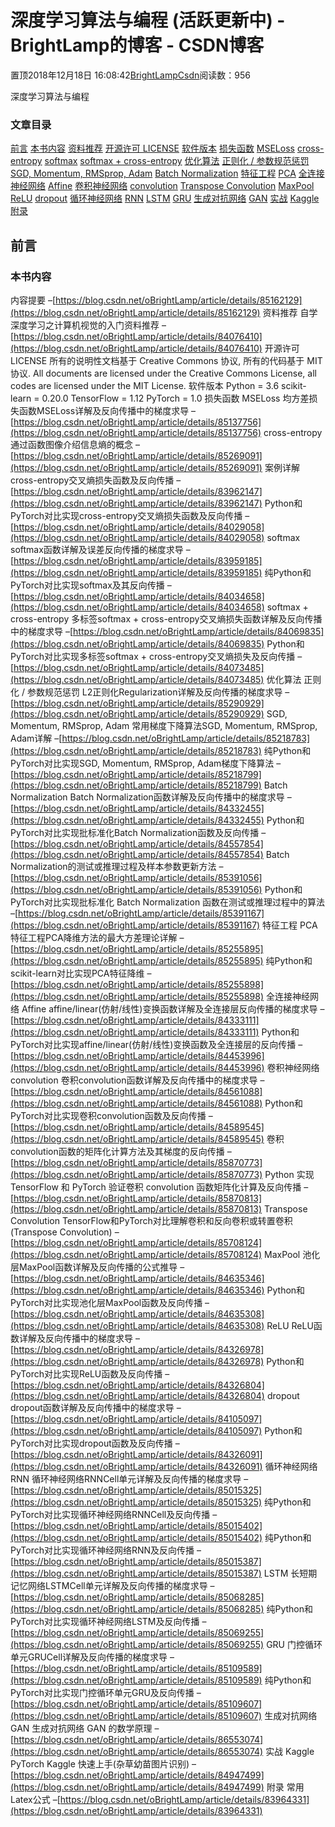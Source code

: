 
# 深度学习算法与编程 (活跃更新中) - BrightLamp的博客 - CSDN博客


置顶2018年12月18日 16:08:42[BrightLampCsdn](https://me.csdn.net/oBrightLamp)阅读数：956


深度学习算法与编程

### 文章目录
[前言](#_9)
[本书内容](#_10)
[资料推荐](#_13)
[开源许可 LICENSE](#_LICENSE_17)
[软件版本](#_21)
[损失函数](#_27)
[MSELoss](#MSELoss_28)
[cross-entropy](#crossentropy_32)
[softmax](#softmax_42)
[softmax + cross-entropy](#softmax__crossentropy_49)
[优化算法](#_56)
[正则化 / 参数规范惩罚](#___57)
[SGD, Momentum, RMSprop, Adam](#SGD_Momentum_RMSprop_Adam_61)
[Batch Normalization](#Batch_Normalization_68)
[特征工程](#_82)
[PCA](#PCA_83)
[全连接神经网络](#_90)
[Affine](#Affine_91)
[卷积神经网络](#_98)
[convolution](#convolution_99)
[Transpose Convolution](#Transpose_Convolution_112)
[MaxPool](#MaxPool_116)
[ReLU](#ReLU_123)
[dropout](#dropout_130)
[循环神经网络](#_137)
[RNN](#RNN_138)
[LSTM](#LSTM_148)
[GRU](#GRU_155)
[生成对抗网络](#_162)
[GAN](#GAN_163)
[实战](#_167)
[Kaggle](#Kaggle_169)
[附录](#_173)

## 前言
### 本书内容
内容提要
–[https://blog.csdn.net/oBrightLamp/article/details/85162129](https://blog.csdn.net/oBrightLamp/article/details/85162129)
资料推荐
自学深度学习之计算机视觉的入门资料推荐
–[https://blog.csdn.net/oBrightLamp/article/details/84076410](https://blog.csdn.net/oBrightLamp/article/details/84076410)
开源许可 LICENSE
所有的说明性文档基于 Creative Commons 协议, 所有的代码基于 MIT 协议.
All documents are licensed under the Creative Commons License, all codes are licensed under the MIT License.
软件版本
Python = 3.6
scikit-learn = 0.20.0
TensorFlow = 1.12
PyTorch = 1.0
损失函数
MSELoss
均方差损失函数MSELoss详解及反向传播中的梯度求导
–[https://blog.csdn.net/oBrightLamp/article/details/85137756](https://blog.csdn.net/oBrightLamp/article/details/85137756)
cross-entropy
通过函数图像介绍信息熵的概念
–[https://blog.csdn.net/oBrightLamp/article/details/85269091](https://blog.csdn.net/oBrightLamp/article/details/85269091)
案例详解cross-entropy交叉熵损失函数及反向传播
–[https://blog.csdn.net/oBrightLamp/article/details/83962147](https://blog.csdn.net/oBrightLamp/article/details/83962147)
Python和PyTorch对比实现cross-entropy交叉熵损失函数及反向传播
–[https://blog.csdn.net/oBrightLamp/article/details/84029058](https://blog.csdn.net/oBrightLamp/article/details/84029058)
softmax
softmax函数详解及误差反向传播的梯度求导
–[https://blog.csdn.net/oBrightLamp/article/details/83959185](https://blog.csdn.net/oBrightLamp/article/details/83959185)
纯Python和PyTorch对比实现softmax及其反向传播
–[https://blog.csdn.net/oBrightLamp/article/details/84034658](https://blog.csdn.net/oBrightLamp/article/details/84034658)
softmax + cross-entropy
多标签softmax + cross-entropy交叉熵损失函数详解及反向传播中的梯度求导
–[https://blog.csdn.net/oBrightLamp/article/details/84069835](https://blog.csdn.net/oBrightLamp/article/details/84069835)
Python和PyTorch对比实现多标签softmax + cross-entropy交叉熵损失及反向传播
–[https://blog.csdn.net/oBrightLamp/article/details/84073485](https://blog.csdn.net/oBrightLamp/article/details/84073485)
优化算法
正则化 / 参数规范惩罚
L2正则化Regularization详解及反向传播的梯度求导
–[https://blog.csdn.net/oBrightLamp/article/details/85290929](https://blog.csdn.net/oBrightLamp/article/details/85290929)
SGD, Momentum, RMSprop, Adam
常用梯度下降算法SGD, Momentum, RMSprop, Adam详解
–[https://blog.csdn.net/oBrightLamp/article/details/85218783](https://blog.csdn.net/oBrightLamp/article/details/85218783)
纯Python和PyTorch对比实现SGD, Momentum, RMSprop, Adam梯度下降算法
–[https://blog.csdn.net/oBrightLamp/article/details/85218799](https://blog.csdn.net/oBrightLamp/article/details/85218799)
Batch Normalization
Batch Normalization函数详解及反向传播中的梯度求导
–[https://blog.csdn.net/oBrightLamp/article/details/84332455](https://blog.csdn.net/oBrightLamp/article/details/84332455)
Python和PyTorch对比实现批标准化Batch Normalization函数及反向传播
–[https://blog.csdn.net/oBrightLamp/article/details/84557854](https://blog.csdn.net/oBrightLamp/article/details/84557854)
Batch Normalization的测试或推理过程及样本参数更新方法
–[https://blog.csdn.net/oBrightLamp/article/details/85391056](https://blog.csdn.net/oBrightLamp/article/details/85391056)
Python和PyTorch对比实现批标准化 Batch Normalization 函数在测试或推理过程中的算法
–[https://blog.csdn.net/oBrightLamp/article/details/85391167](https://blog.csdn.net/oBrightLamp/article/details/85391167)
特征工程
PCA
特征工程PCA降维方法的最大方差理论详解
–[https://blog.csdn.net/oBrightLamp/article/details/85255895](https://blog.csdn.net/oBrightLamp/article/details/85255895)
纯Python和scikit-learn对比实现PCA特征降维
–[https://blog.csdn.net/oBrightLamp/article/details/85255898](https://blog.csdn.net/oBrightLamp/article/details/85255898)
全连接神经网络
Affine
affine/linear(仿射/线性)变换函数详解及全连接层反向传播的梯度求导
–[https://blog.csdn.net/oBrightLamp/article/details/84333111](https://blog.csdn.net/oBrightLamp/article/details/84333111)
Python和PyTorch对比实现affine/linear(仿射/线性)变换函数及全连接层的反向传播
–[https://blog.csdn.net/oBrightLamp/article/details/84453996](https://blog.csdn.net/oBrightLamp/article/details/84453996)
卷积神经网络
convolution
卷积convolution函数详解及反向传播中的梯度求导
–[https://blog.csdn.net/oBrightLamp/article/details/84561088](https://blog.csdn.net/oBrightLamp/article/details/84561088)
Python和PyTorch对比实现卷积convolution函数及反向传播
–[https://blog.csdn.net/oBrightLamp/article/details/84589545](https://blog.csdn.net/oBrightLamp/article/details/84589545)
卷积convolution函数的矩阵化计算方法及其梯度的反向传播
–[https://blog.csdn.net/oBrightLamp/article/details/85870773](https://blog.csdn.net/oBrightLamp/article/details/85870773)
Python 实现 TensorFlow 和 PyTorch 验证卷积 convolution 函数矩阵化计算及反向传播
–[https://blog.csdn.net/oBrightLamp/article/details/85870813](https://blog.csdn.net/oBrightLamp/article/details/85870813)
Transpose Convolution
TensorFlow和PyTorch对比理解卷积和反向卷积或转置卷积(Transpose Convolution)
–[https://blog.csdn.net/oBrightLamp/article/details/85708124](https://blog.csdn.net/oBrightLamp/article/details/85708124)
MaxPool
池化层MaxPool函数详解及反向传播的公式推导
–[https://blog.csdn.net/oBrightLamp/article/details/84635346](https://blog.csdn.net/oBrightLamp/article/details/84635346)
Python和PyTorch对比实现池化层MaxPool函数及反向传播
–[https://blog.csdn.net/oBrightLamp/article/details/84635308](https://blog.csdn.net/oBrightLamp/article/details/84635308)
ReLU
ReLU函数详解及反向传播中的梯度求导
–[https://blog.csdn.net/oBrightLamp/article/details/84326978](https://blog.csdn.net/oBrightLamp/article/details/84326978)
Python和PyTorch对比实现ReLU函数及反向传播
–[https://blog.csdn.net/oBrightLamp/article/details/84326804](https://blog.csdn.net/oBrightLamp/article/details/84326804)
dropout
dropout函数详解及反向传播中的梯度求导
–[https://blog.csdn.net/oBrightLamp/article/details/84105097](https://blog.csdn.net/oBrightLamp/article/details/84105097)
Python和PyTorch对比实现dropout函数及反向传播
–[https://blog.csdn.net/oBrightLamp/article/details/84326091](https://blog.csdn.net/oBrightLamp/article/details/84326091)
循环神经网络
RNN
循环神经网络RNNCell单元详解及反向传播的梯度求导
–[https://blog.csdn.net/oBrightLamp/article/details/85015325](https://blog.csdn.net/oBrightLamp/article/details/85015325)
纯Python和PyTorch对比实现循环神经网络RNNCell及反向传播
–[https://blog.csdn.net/oBrightLamp/article/details/85015402](https://blog.csdn.net/oBrightLamp/article/details/85015402)
纯Python和PyTorch对比实现循环神经网络RNN及反向传播
–[https://blog.csdn.net/oBrightLamp/article/details/85015387](https://blog.csdn.net/oBrightLamp/article/details/85015387)
LSTM
长短期记忆网络LSTMCell单元详解及反向传播的梯度求导
–[https://blog.csdn.net/oBrightLamp/article/details/85068285](https://blog.csdn.net/oBrightLamp/article/details/85068285)
纯Python和PyTorch对比实现循环神经网络LSTM及反向传播
–[https://blog.csdn.net/oBrightLamp/article/details/85069255](https://blog.csdn.net/oBrightLamp/article/details/85069255)
GRU
门控循环单元GRUCell详解及反向传播的梯度求导
–[https://blog.csdn.net/oBrightLamp/article/details/85109589](https://blog.csdn.net/oBrightLamp/article/details/85109589)
纯Python和PyTorch对比实现门控循环单元GRU及反向传播
–[https://blog.csdn.net/oBrightLamp/article/details/85109607](https://blog.csdn.net/oBrightLamp/article/details/85109607)
生成对抗网络
GAN
生成对抗网络 GAN 的数学原理
–[https://blog.csdn.net/oBrightLamp/article/details/86553074](https://blog.csdn.net/oBrightLamp/article/details/86553074)
实战
Kaggle
PyTorch Kaggle 快速上手(杂草幼苗图片识别)
–[https://blog.csdn.net/oBrightLamp/article/details/84947499](https://blog.csdn.net/oBrightLamp/article/details/84947499)
附录
常用Latex公式
–[https://blog.csdn.net/oBrightLamp/article/details/83964331](https://blog.csdn.net/oBrightLamp/article/details/83964331)

